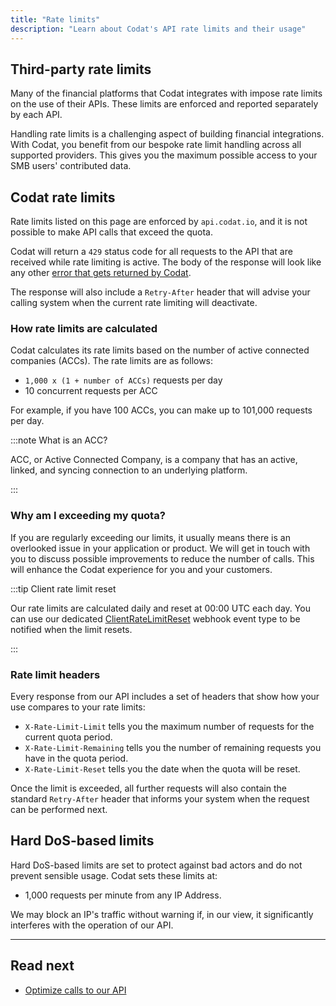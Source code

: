 ```yaml
---
title: "Rate limits"
description: "Learn about Codat's API rate limits and their usage"
---
```


## Third-party rate limits

Many of the financial platforms that Codat integrates with impose rate limits on the use of their APIs. These limits are enforced and reported separately by each API.

Handling rate limits is a challenging aspect of building financial integrations. With Codat, you benefit from our bespoke rate limit handling across all supported providers. This gives you the maximum possible access to your SMB users' contributed data.

## Codat rate limits

Rate limits listed on this page are enforced by `api.codat.io`, and it is not possible to make API calls that exceed the quota.

Codat will return a `429` status code for all requests to the API that are received while rate limiting is active. The body of the response will look like any other [error that gets returned by Codat](/using-the-api/errors).

The response will also include a `Retry-After` header that will advise your calling system when the current rate limiting will deactivate.

### How rate limits are calculated 

Codat calculates its rate limits based on the number of active connected companies (ACCs).
The rate limits are as follows:

- `1,000 x (1 + number of ACCs)` requests per day
- 10 concurrent requests per ACC

For example, if you have 100 ACCs, you can make up to 101,000 requests per day.

:::note What is an ACC?

ACC, or Active Connected Company, is a company that has an active, linked, and syncing connection to an underlying platform.

:::

### Why am I exceeding my quota?

If you are regularly exceeding our limits, it usually means there is an overlooked issue in your application or product.
We will get in touch with you to discuss possible improvements to reduce the number of calls.
This will enhance the Codat experience for you and your customers. 

:::tip Client rate limit reset

Our rate limits are calculated daily and reset at 00:00 UTC each day. You can use our dedicated [ClientRateLimitReset](/using-the-api/webhooks/event-types) webhook event type to be notified when the limit resets.

:::

### Rate limit headers

Every response from our API includes a set of headers that show how your use compares to your rate limits: 
- `X-Rate-Limit-Limit` tells you the maximum number of requests for the current quota period.
- `X-Rate-Limit-Remaining` tells you the number of remaining requests you have in the quota period.
- `X-Rate-Limit-Reset` tells you the date when the quota will be reset.

Once the limit is exceeded, all further requests will also contain the standard `Retry-After` header that informs your system when the request can be performed next. 

## Hard DoS-based limits

Hard DoS-based limits are set to protect against bad actors and do not prevent sensible usage. Codat sets these limits at: 

- 1,000 requests per minute from any IP Address.

We may block an IP's traffic without warning if, in our view, it significantly interferes with the operation of our API.

---

## Read next

- [Optimize calls to our API](/using-the-api/optimizing-api-calls)